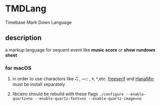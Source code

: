 # TMDLang

Timebase Mark Down Language

## description

a markup language for sequent event like **music score** or **show rundown sheet**

### for macOS

1. in order to use charactors like 🎝 , 𝆒 , 𝄋, 𝄌,etc. [freeserif](http://ftp.gnu.org/gnu/freefont/freefont-ttf-20120503.zip) and [HanaMin](http://fonts.jp/hanazono/) must be install separately

2. libcairo should be rebuild with these flags 
    ```./configure --enable-quartz=no --enable-quartz-font=no --enable-quartz-image=no```


